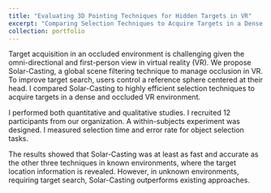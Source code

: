 ```yaml
---
title: "Evaluating 3D Pointing Techniques for Hidden Targets in VR"
excerpt: "Comparing Selection Techniques to Acquire Targets in a Dense and Occluded VR Environment<br/><img src='/images/pointing.jpg' width='480'>"
collection: portfolio
---
```

Target acquisition in an occluded environment is challenging given the omni-directional and first-person view in virtual reality (VR). We propose Solar-Casting, a global scene filtering technique to manage occlusion in VR. To improve target search, users control a reference sphere centered at their head. I compared Solar-Casting to highly efficient selection techniques to acquire targets in a dense and occluded VR environment.

I performed both quantitative and qualitative studies. I recruited 12 participants from our organization. A within-subjects experiment was designed. I measured selection time and error rate for object selection tasks.

The results showed that Solar-Casting was at least as fast and accurate as the other three techniques in known environments, where the target location information is revealed. However, in unknown environments, requiring target search, Solar-Casting outperforms existing approaches.
